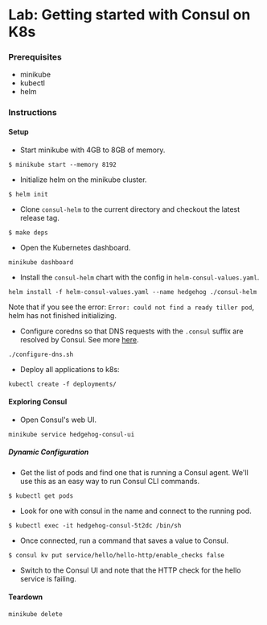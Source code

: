 # Lab: Getting started with Consul on K8s

### Prerequisites
- minikube
- kubectl
- helm

### Instructions
#### Setup
* Start minikube with 4GB to 8GB of memory.

`$ minikube start --memory 8192`

* Initialize helm on the minikube cluster.

`$ helm init`

* Clone `consul-helm` to the current directory and checkout the latest release tag.

`$ make deps`

* Open the Kubernetes dashboard.

`minikube dashboard`

* Install the `consul-helm` chart with the config in `helm-consul-values.yaml`.

`helm install -f helm-consul-values.yaml --name hedgehog ./consul-helm`

Note that if you see the error: `Error: could not find a ready tiller pod`, helm has not finished initializing.

* Configure coredns so that DNS requests with the `.consul` suffix are resolved by Consul. 
See more [here](https://www.consul.io/docs/platform/k8s/dns.html).

`./configure-dns.sh`

* Deploy all applications to k8s:

`kubectl create -f deployments/`

#### Exploring Consul
* Open Consul's web UI.

`minikube service hedgehog-consul-ui`


##### Dynamic Configuration
* Get the list of pods and find one that is running a Consul agent. 
We'll use this as an easy way to run Consul CLI commands.

`$ kubectl get pods`

* Look for one with consul in the name and connect to the running pod.

`$ kubectl exec -it hedgehog-consul-5t2dc /bin/sh`

* Once connected, run a command that saves a value to Consul.

`$ consul kv put service/hello/hello-http/enable_checks false`

* Switch to the Consul UI and note that the HTTP check for the hello service is failing.

#### Teardown
`minikube delete`